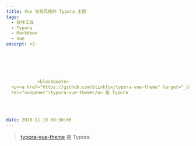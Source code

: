 ```yaml
---
title: Vue 文档风格的 Typora 主题
tags:
  - 软件工具
  - Typora
  - Markdown
  - Vue
excerpt: >2-

      
        
        
          
          
            <blockquote>
  <p><a href="https://github.com/blinkfox/typora-vue-theme" target="_blank"
  rel="noopener">typora-vue-theme</a> 是 Typora
          
        
      
      
date: 2018-11-19 00:30:00
---
```


> [typora-vue-theme](https://github.com/blinkfox/typora-vue-theme) 是 Typora
<!-- more -->
